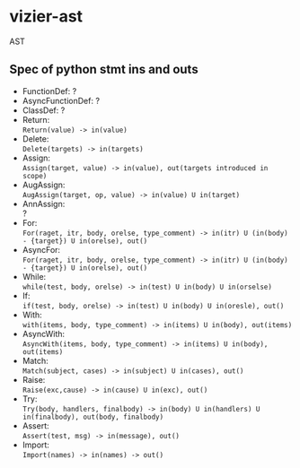 # vizier-ast
AST



## Spec of python stmt ins and outs
- FunctionDef:
     ?
- AsyncFunctionDef:
     ?
- ClassDef:
     ?
- Return: \
     `Return(value) -> in(value)`
- Delete: \
     `Delete(targets) -> in(targets)`
- Assign: \
     `Assign(target, value) -> in(value), out(targets introduced in scope)`
- AugAssign: \
     `AugAssign(target, op, value) -> in(value) U in(target)`
- AnnAssign: \
     ?
- For: \
     `For(raget, itr, body, orelse, type_comment) -> in(itr) U (in(body) - {target}) U in(orelse), out()`
- AsyncFor: \
     `For(raget, itr, body, orelse, type_comment) -> in(itr) U (in(body) - {target}) U in(orelse), out()`
- While: \
     `while(test, body, orelse) -> in(test) U in(body) U in(orselse)`
- If: \
     `if(test, body, orelse) -> in(test) U in(body) U in(oresle), out()`
- With: \
     `with(items, body, type_comment) -> in(items) U in(body), out(items)`
- AsyncWith: \
     `AsyncWith(items, body, type_comment) -> in(items) U in(body), out(items)`
- Match: \
     `Match(subject, cases) -> in(subject) U in(cases), out()`
- Raise: \
     `Raise(exc,cause) -> in(cause) U in(exc), out()`
- Try: \
     `Try(body, handlers, finalbody) -> in(body) U in(handlers) U in(finalbody), out(body, finalbody)`
- Assert: \
     `Assert(test, msg) -> in(message), out()`
- Import: \
     `Import(names) -> in(names) -> out()`




